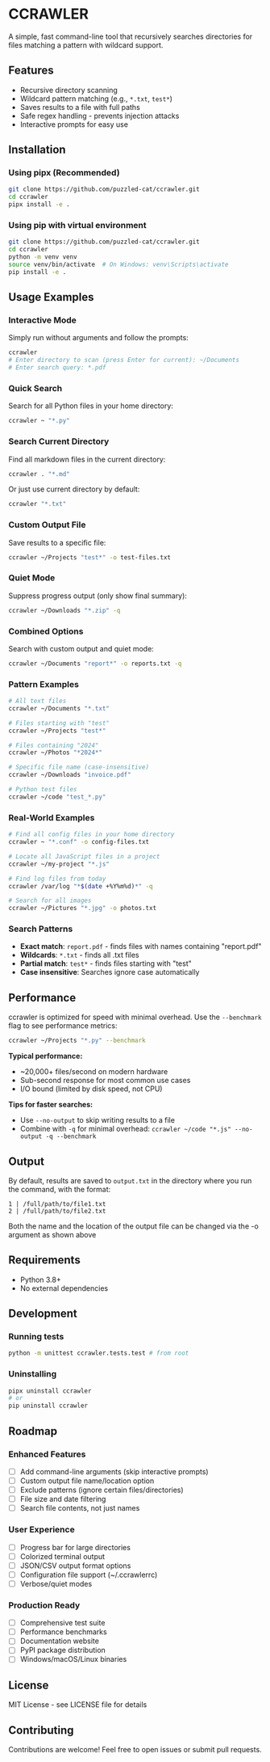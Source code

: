 # CCRAWLER
A simple, fast command-line tool that recursively searches directories for files matching a pattern with wildcard support.

## Features
- Recursive directory scanning
- Wildcard pattern matching (e.g., `*.txt`, `test*`)
- Saves results to a file with full paths
- Safe regex handling - prevents injection attacks
- Interactive prompts for easy use

## Installation

### Using pipx (Recommended)
```bash
git clone https://github.com/puzzled-cat/ccrawler.git
cd ccrawler
pipx install -e .
```

### Using pip with virtual environment
```bash
git clone https://github.com/puzzled-cat/ccrawler.git
cd ccrawler
python -m venv venv
source venv/bin/activate  # On Windows: venv\Scripts\activate
pip install -e .
```

## Usage Examples

### Interactive Mode
Simply run without arguments and follow the prompts:
```bash
ccrawler
# Enter directory to scan (press Enter for current): ~/Documents
# Enter search query: *.pdf
```

### Quick Search
Search for all Python files in your home directory:
```bash
ccrawler ~ "*.py"
```

### Search Current Directory
Find all markdown files in the current directory:
```bash
ccrawler . "*.md"
```

Or just use current directory by default:
```bash
ccrawler "*.txt"
```

### Custom Output File
Save results to a specific file:
```bash
ccrawler ~/Projects "test*" -o test-files.txt
```

### Quiet Mode
Suppress progress output (only show final summary):
```bash
ccrawler ~/Downloads "*.zip" -q
```

### Combined Options
Search with custom output and quiet mode:
```bash
ccrawler ~/Documents "report*" -o reports.txt -q
```

### Pattern Examples
```bash
# All text files
ccrawler ~/Documents "*.txt"

# Files starting with "test"
ccrawler ~/Projects "test*"

# Files containing "2024"
ccrawler ~/Photos "*2024*"

# Specific file name (case-insensitive)
ccrawler ~/Downloads "invoice.pdf"

# Python test files
ccrawler ~/code "test_*.py"
```

### Real-World Examples
```bash
# Find all config files in your home directory
ccrawler ~ "*.conf" -o config-files.txt

# Locate all JavaScript files in a project
ccrawler ~/my-project "*.js"

# Find log files from today
ccrawler /var/log "*$(date +%Y%m%d)*" -q

# Search for all images
ccrawler ~/Pictures "*.jpg" -o photos.txt
```

### Search Patterns
- **Exact match**: `report.pdf` - finds files with names containing "report.pdf"
- **Wildcards**: `*.txt` - finds all .txt files
- **Partial match**: `test*` - finds files starting with "test"
- **Case insensitive**: Searches ignore case automatically

## Performance

ccrawler is optimized for speed with minimal overhead. Use the `--benchmark` flag to see performance metrics:
```bash
ccrawler ~/Projects "*.py" --benchmark
```

**Typical performance:**
- ~20,000+ files/second on modern hardware
- Sub-second response for most common use cases
- I/O bound (limited by disk speed, not CPU)

**Tips for faster searches:**
- Use `--no-output` to skip writing results to a file
- Combine with `-q` for minimal overhead: `ccrawler ~/code "*.js" --no-output -q --benchmark`

## Output
By default, results are saved to `output.txt` in the directory where you run the command, with the format:
```
1 | /full/path/to/file1.txt
2 | /full/path/to/file2.txt
```

Both the name and the location of the output file can be changed via the -o argument as shown above

## Requirements
- Python 3.8+
- No external dependencies

## Development

### Running tests
```bash
python -m unittest ccrawler.tests.test # from root
```

### Uninstalling
```bash
pipx uninstall ccrawler
# or
pip uninstall ccrawler
```

## Roadmap

### Enhanced Features
- [ ] Add command-line arguments (skip interactive prompts)
- [ ] Custom output file name/location option
- [ ] Exclude patterns (ignore certain files/directories)
- [ ] File size and date filtering
- [ ] Search file contents, not just names

### User Experience
- [ ] Progress bar for large directories
- [ ] Colorized terminal output
- [ ] JSON/CSV output format options
- [ ] Configuration file support (~/.ccrawlerrc)
- [ ] Verbose/quiet modes

### Production Ready
- [ ] Comprehensive test suite
- [ ] Performance benchmarks
- [ ] Documentation website
- [ ] PyPI package distribution
- [ ] Windows/macOS/Linux binaries

## License
MIT License - see LICENSE file for details

## Contributing
Contributions are welcome! Feel free to open issues or submit pull requests.